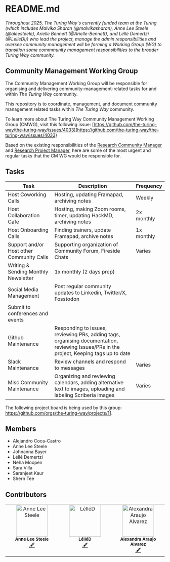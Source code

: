 # README.md

*Throughout 2025, The Turing Way's currently funded team at the Turing (which includes Malvika Sharan (@malvikasharan), Anne Lee Steele (@aleesteele), Arielle Bennett (@Arielle-Bennett), and Léllé Demertzi (@LelleDi)) who lead the project, manage the admin responsibilities and oversee community management will be forming a Working Group (WG) to transition some commmunity management responsibilities to the broader Turing Way community.*

## Community Management Working Group

The Community Management Working Group will be responsible for organising and delivering community-management-related tasks for and within *The Turing Way* community.

This repository is to coordinate, management, and document community management related tasks within *The Turing Way* community.

To learn more about The Turing Way Community Management Working Group (CMWG), visit this following issue: [https://github.com/the-turing-way/the-turing-way/issues/4033](https://github.com/the-turing-way/the-turing-way/issues/4033)

Based on the existing responsibilities of the [Research Community Manager](https://hackmd.io/@turingway/CM-tasks) and [Research Project Manager](https://hackmd.io/@turingway/RPM-tasks), here are some of the most urgent and regular tasks that the CM WG would be responsible for.

## Tasks

| Task | Description | Frequency | 
|------|-------------|------------|
| Host Coworking Calls | Hosting, updating Framapad, archiving notes | Weekly
| Host Collaboration Cafe  | Hosting, making Zoom rooms, timer, updating HackMD, archiving notes  |  2x monthly
| Host Onboarding Calls | Finding trainers, update Framapad, archive notes   |  1x monthly
| Support and/or Host other Community Calls  | Supporting organization of Community Forum, Fireside Chats  | Varies
| Writing & Sending Monthly Newsletter | 1x monthly (2 days prep)
| Social Media Management |  Post regular community updates to Linkedin, Twitter/X, Fosstodon | 
| Submit to conferences and events  |   |   |   |   |
| Github Maintenance | Responding to issues, reviewing PRs, adding tags, organising documentation, reviewing Issues/PRs in the project, Keeping tags up to date
| Slack Maintenance  | Review channels and respond to messages | Varies
| Misc Community Maintenance  | Organizing and reviewing calendars, adding alternative text to images, uploading and labeling Scriberia images  | Varies

The following project board is being used by this group: https://github.com/orgs/the-turing-way/projects/11.

## Members

- Alejandro Coca-Castro
- Anne Lee Steele
- Johnanna Bayer
- Léllé Demertzi
- Neha Moopen
- Sara Villa
- Saranjeet Kaur
- Shern Tee

## Contributors

<!-- ALL-CONTRIBUTORS-LIST:START - Do not remove or modify this section -->
<!-- prettier-ignore-start -->
<!-- markdownlint-disable -->
<table>
  <tbody>
    <tr>
      <td align="center" valign="top" width="14.28%"><a href="http://www.aleesteele.com"><img src="https://avatars.githubusercontent.com/u/18509789?v=4?s=100" width="100px;" alt="Anne Lee Steele"/><br /><sub><b>Anne Lee Steele</b></sub></a><br /><a href="#content-aleesteele" title="Content">🖋</a></td>
      <td align="center" valign="top" width="14.28%"><a href="https://github.com/LelleDi"><img src="https://avatars.githubusercontent.com/u/108274982?v=4?s=100" width="100px;" alt="LélléD"/><br /><sub><b>LélléD</b></sub></a><br /><a href="#content-LelleDi" title="Content">🖋</a></td>
      <td align="center" valign="top" width="14.28%"><a href="https://github.com/AlexandraAAJ"><img src="https://avatars.githubusercontent.com/u/124181438?v=4?s=100" width="100px;" alt="Alexandra Araujo Alvarez"/><br /><sub><b>Alexandra Araujo Alvarez</b></sub></a><br /><a href="#content-AlexandraAAJ" title="Content">🖋</a></td>
    </tr>
  </tbody>
</table>

<!-- markdownlint-restore -->
<!-- prettier-ignore-end -->

<!-- ALL-CONTRIBUTORS-LIST:END -->
